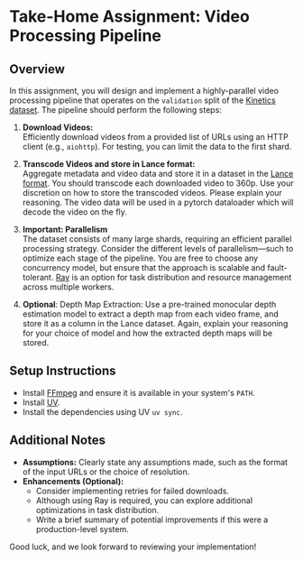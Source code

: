 # Take-Home Assignment: Video Processing Pipeline

## Overview

In this assignment, you will design and implement a highly-parallel video processing pipeline that operates on the `validation` split of the [Kinetics dataset](https://github.com/cvdfoundation/kinetics-dataset). The pipeline should perform the following steps:

1. **Download Videos:**  
   Efficiently download videos from a provided list of URLs using an HTTP client (e.g., `aiohttp`). For testing, you can limit the data to the first shard.

2. **Transcode Videos and store in Lance format:**  
   Aggregate metadata and video data and store it in a dataset in the [Lance format](https://lancedb.github.io/lance/index.html). You should transcode each downloaded video to 360p. Use your discretion on how to store the transcoded videos. Please explain your reasoning. The video data will be used in a pytorch dataloader which will decode the video on the fly.

3. **Important: Parallelism**  
   The dataset consists of many large shards, requiring an efficient parallel processing strategy. Consider the different levels of parallelism—such to optimize each stage of the pipeline. You are free to choose any concurrency model, but ensure that the approach is scalable and fault-tolerant. [Ray](https://docs.ray.io/en/latest/?_gl=1*azgm7f*_gcl_au*MTE5MjAyNjI3MC4xNzM5NTYxNjQ3) is an option for task distribution and resource management across multiple workers.

4. **Optional**: Depth Map Extraction:
Use a pre-trained monocular depth estimation model to extract a depth map from each video frame, and store it as a column in the Lance dataset. Again, explain your reasoning for your choice of model and how the extracted depth maps will be stored.


## Setup Instructions

- Install [FFmpeg](https://ffmpeg.org/) and ensure it is available in your system's `PATH`.
- Install [UV](https://docs.astral.sh/uv/).
- Install the dependencies using UV `uv sync`.

## Additional Notes

- **Assumptions:** Clearly state any assumptions made, such as the format of the input URLs or the choice of resolution.
- **Enhancements (Optional):**
  - Consider implementing retries for failed downloads.
  - Although using Ray is required, you can explore additional optimizations in task distribution.
  - Write a brief summary of potential improvements if this were a production-level system.

Good luck, and we look forward to reviewing your implementation!
